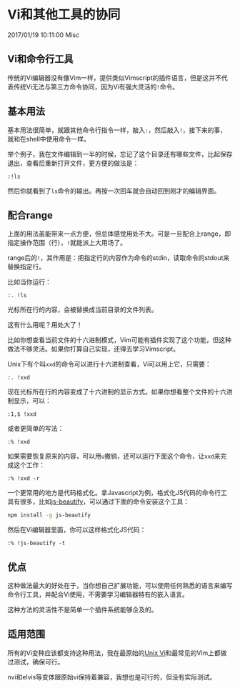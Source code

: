 # Vi和其他工具的协同
2017/01/19 10:11:00
Misc


## Vi和命令行工具

传统的Vi编辑器没有像Vim一样，提供类似Vimscript的插件语言，但是这并不代表传统Vi无法与第三方命令协同，因为Vi有强大灵活的`!`命令。


## 基本用法

基本用法很简单，就跟其他命令行指令一样，敲入`:`，然后敲入`!`，接下来的事，就和在shell中使用命令一样。

举个例子，我在文件编辑到一半的时候，忘记了这个目录还有哪些文件，比起保存退出，查看后重新打开文件，更方便的做法是：

```
:!ls
```

然后你就看到了`ls`命令的输出。再按一次回车就会自动回到刚才的编辑界面。


## 配合range

上面的用法虽能带来一点方便，但总体感觉用处不大。可是一旦配合上range，即指定操作范围（行），`!`就能派上大用场了。

range后的`!`，其作用是：把指定行的内容作为命令的stdin，读取命令的stdout来替换指定行。

比如当你运行：

```
:. !ls
```

光标所在行的内容，会被替换成当前目录的文件列表。

这有什么用呢？用处大了！

比如你想查看当前文件的十六进制模式，Vim可能有插件实现了这个功能，但这种做法不够灵活。如果你打算自己实现，还得去学习Vimscript。

Unix下有个叫`xxd`的命令可以进行十六进制查看，Vi可以用上它，只需要：

```
:. !xxd
```

现在光标所在行的内容变成了十六进制的显示方式。如果你想看整个文件的十六进制显示，可以：

```
:1,$ !xxd
```

或者更简单的写法：

```
:% !xxd
```

如果需要恢复原来的内容，可以用`u`撤销，还可以运行下面这个命令，让`xxd`来完成这个工作：

```
:% !xxd -r
```

一个更常用的地方是代码格式化。拿Javascript为例，格式化JS代码的命令行工具有很多，比如[js-beautify][js-beautify]，可以通过下面的命令安装这个工具：

```sh
npm install -g js-beautify
```

然后在Vi编辑器里面，你可以这样格式化JS代码：

```
:% !js-beautify -t
```


## 优点

这种做法最大的好处在于，当你想自己扩展功能，可以使用任何熟悉的语言来编写命令行工具，并配合Vi使用，不需要学习编辑器特有的嵌入语言。

这种方法的灵活性不是简单一个插件系统能够企及的。


## 适用范围

所有的Vi变种应该都支持这种用法，我在最原始的[Unix Vi][ex]和最常见的Vim上都做过测试，确保可行。

nvi和elvis等变体跟原始vi保持着兼容，我想也是可行的，但没有实际测试。


[ex]: https://downloads.sourceforge.net/project/ex-vi/ex-vi/050325/ex-050325.tar.bz2
[js-beautify]: https://www.npmjs.com/package/js-beautify

